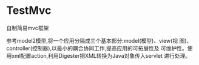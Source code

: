 # TestMvc  
自制简易mvc框架  

参考model2模型,将一个应用分隔成三个基本部分:model(模型)、view(视 图)、controller(控制器),以最小的耦合协同工作,提高应用的可拓展性及 可维护性。使用xml配置action,利用Digester把XML转换为Java对象传入servlet 进行处理。

